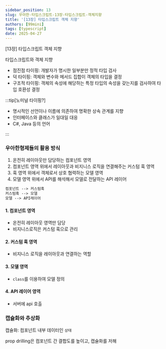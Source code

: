 ```yaml
---
sidebar_position: 13
slug: 우아한-타입스크립트-13장-타입스크립트-객체지향
title: '[13장] 타입스크립트 객체 지향'
authors: [99mini]
tags: [typescript]
date: 2025-04-27
---
```


[13장] 타입스크립트 객체 지향

<!-- truncate -->

타입스크립트와 객체 지향

- 점진점 타이핑: 개발자가 명시한 일부분만 정적 타입 검사
- 덕 타이핑: 객체와 변수와 메서드 집합이 객체의 타입을 결정
- 구조적 타이핑: 객체의 속성에 해당하는 특정 타입의 속성을 갖는지를 검사하여 타입 호환성 결정

:::tip[노미널 타이핑?]

- 명시적인 선언이나 이름에 의존하여 명확한 상속 관계를 지향
- 인터페이스와 클래스가 일대일 대응
- C#, Java 등의 언어

:::

### 우아한형제들의 활용 방식

1. 온전히 레이아웃만 담당하는 컴포넌트 영역
2. 컴포넌트 영역 위에서 레이아웃과 비지니스 로직을 연결해주는 커스텀 훅 영역
3. 훅 영역 위에서 객체로서 상호 협력하는 모델 영역
4. 모델 영역 위에서 API를 해석해서 모델로 전달하는 API 레이어

```md
컴포넌트 --> 커스텀훅
커스텀훅 --> 모델
모델 --> API레이어
```

#### 1. 컴포넌트 영역

- 온전히 레이아웃 영역만 담당
- 비지니스로직은 커스텀 훅으로 관리

#### 2. 커스텀 훅 영역

- 비지니스 로직을 레이아웃과 연결하는 역할

#### 3. 모델 영역

- `class`를 이용하여 모델 정의

#### 4. API 레이어 영역

- 서버에 api 호출

### 캡슐화와 추상화

캡슐화: 컴포넌트 내부 데이터인 `상태`

prop drilling은 컴포넌트 간 결합도를 높이고, 캡슐화를 저해
